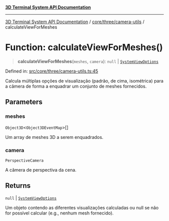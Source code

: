 [**3D Terminal System API Documentation**](../../../../README.md)

***

[3D Terminal System API Documentation](../../../../README.md) / [core/three/camera-utils](../README.md) / calculateViewForMeshes

# Function: calculateViewForMeshes()

> **calculateViewForMeshes**(`meshes`, `camera`): `null` \| [`SystemViewOptions`](../../../../lib/types/interfaces/SystemViewOptions.md)

Defined in: [src/core/three/camera-utils.ts:45](https://github.com/Dicommunitas/ThreeJS_Terminal_3D/blob/1e74b7c848780edcc8caac62c0023b31b5be34f5/src/core/three/camera-utils.ts#L45)

Calcula múltiplas opções de visualização (padrão, de cima, isométrica) para a câmera
de forma a enquadrar um conjunto de meshes fornecidos.

## Parameters

### meshes

`Object3D`\<`Object3DEventMap`\>[]

Um array de meshes 3D a serem enquadrados.

### camera

`PerspectiveCamera`

A câmera de perspectiva da cena.

## Returns

`null` \| [`SystemViewOptions`](../../../../lib/types/interfaces/SystemViewOptions.md)

Um objeto contendo as diferentes visualizações calculadas
         ou null se não for possível calcular (e.g., nenhum mesh fornecido).
